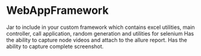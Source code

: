 # WebAppFramework
Jar to include in your custom framework which contains excel utilities, main controller, call application, random generation and utilities for selenium
Has the ability to capture node videos and attach to the allure report.
Has the ability to capture complete screenshot.
